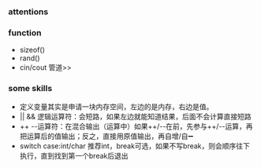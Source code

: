 ### attentions
<p>

</p>

### function
- sizeof()
- rand()
- cin/cout 管道>>

### some skills
- 定义变量其实是申请一块内存空间，左边的是内存，右边是值。
- || && 逻辑运算符：会短路，如果左边就能知道结果，后面不会计算直接短路
- ++ --运算符：在混合输出（运算中）如果++/--在前，先参与++/--运算，再把运算后的值输出；反之，直接用原值输出，再自增/自➖
- switch case:int/char 推荐int，break可选，如果不写break，则会顺序往下执行，直到找到第一个break后退出
